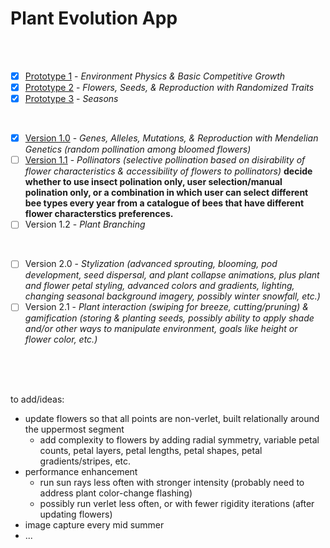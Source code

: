 # Plant Evolution App

<br>
<br>

- [X] [Prototype 1](https://github.com/matthewmain/plant_evolution_app/tree/master/prototypes/prototype_1) - _Environment Physics & Basic Competitive Growth_  
- [X] [Prototype 2](https://github.com/matthewmain/plant_evolution_app/tree/master/prototypes/prototype_2) - _Flowers, Seeds, & Reproduction with Randomized Traits_  
- [X] [Prototype 3](https://github.com/matthewmain/plant_evolution_app/tree/master/prototypes/prototype_3) - _Seasons_

<br>

- [X] [Version 1.0](https://github.com/matthewmain/plant_evolution_app/tree/master/builds/v1.0) - _Genes, Alleles, Mutations, & Reproduction with Mendelian Genetics (random pollination among bloomed flowers)_
- [ ] [Version 1.1](https://github.com/matthewmain/plant_evolution_app/tree/master/builds/v1.1) - _Pollinators (selective pollination based on disirability of flower characteristics & accessibility of flowers to pollinators)_ **decide whether to use insect polination only, user selection/manual polination only, or a combination in which user can select different bee types every year from a catalogue of bees that have different flower characterstics preferences.**
- [ ] Version 1.2 - _Plant Branching_

<br>

- [ ] Version 2.0 - _Stylization (advanced sprouting, blooming, pod development, seed dispersal, and plant collapse animations, plus plant and flower petal styling, advanced colors and gradients, lighting, changing seasonal background imagery, possibly winter snowfall, etc.)_ 
- [ ] Version 2.1 - _Plant interaction (swiping for breeze, cutting/pruning) & gamification (storing & planting seeds, possibly ability to apply shade and/or other ways to manipulate environment, goals like height or flower color, etc.)_

<br>
<br>
<br>

to add/ideas:

 - update flowers so that all points are non-verlet, built relationally around the uppermost segment
   - add complexity to flowers by adding radial symmetry, variable petal counts, petal layers, petal lengths, petal shapes, petal gradients/stripes, etc.
 - performance enhancement
   - run sun rays less often with stronger intensity (probably need to address plant color-change flashing)
   - possibly run verlet less often, or with fewer rigidity iterations (after updating flowers)
 - image capture every mid summer
 - ...
